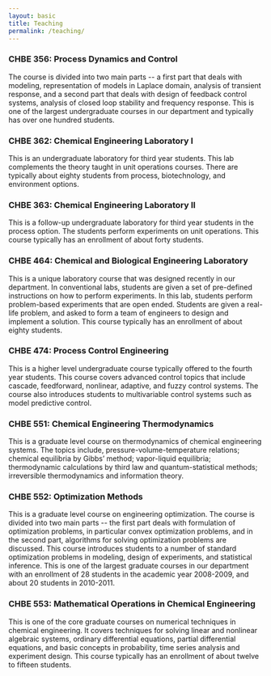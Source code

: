 ```yaml
---
layout: basic
title: Teaching
permalink: /teaching/
---
```


### **CHBE 356:** Process Dynamics and Control

The course is divided into two main parts -- a first part that deals with modeling, representation of models in Laplace domain, analysis of transient response, and a second part that deals with design of feedback control systems, analysis of closed loop stability and frequency response. This is one of the largest undergraduate courses in our department and typically has over one hundred students.

### **CHBE 362:** Chemical Engineering Laboratory I

This is an undergraduate laboratory for third year students. This lab complements the theory taught in unit operations courses. There are typically about eighty students from process, biotechnology, and environment options.

### **CHBE 363:** Chemical Engineering Laboratory II

This is a follow-up undergraduate laboratory for third year students in the process option. The students perform experiments on unit operations. This course typically has an enrollment of about forty students.

### **CHBE 464:** Chemical and Biological Engineering Laboratory

This is a unique laboratory course that was designed recently in our department. In conventional labs, students are given a set of pre-defined instructions on how to perform experiments. In this lab, students perform problem-based experiments that are open ended. Students are given a real- life problem, and asked to form a team of engineers to design and implement a solution. This course typically has an enrollment of about eighty students.

### **CHBE 474:** Process Control Engineering

This is a higher level undergraduate course typically offered to the fourth year students. This course covers advanced control topics that include cascade, feedforward, nonlinear, adaptive, and fuzzy control systems. The course also introduces students to multivariable control systems such as model predictive control.

### **CHBE 551:** Chemical Engineering Thermodynamics

This is a graduate level course on thermodynamics of chemical engineering systems. The topics include, pressure-volume-temperature relations; chemical equilibria by Gibbs’ method; vapor-liquid equilibria; thermodynamic calculations by third law and quantum-statistical methods; irreversible thermodynamics and information theory.

### **CHBE 552:** Optimization Methods

This is a graduate level course on engineering optimization. The course is divided into two main parts -- the first part deals with formulation of optimization problems, in particular convex optimization problems, and in the second part, algorithms for solving optimization problems are discussed. This course introduces students to a number of standard optimization problems in modeling, design of experiments, and statistical inference. This is one of the largest graduate courses in our department with an enrollment of 28 students in the academic year 2008-2009, and about 20 students in 2010-2011.

### **CHBE 553:** Mathematical Operations in Chemical Engineering

This is one of the core graduate courses on numerical techniques in chemical engineering. It covers techniques for solving linear and nonlinear algebraic systems, ordinary differential equations, partial differential equations, and basic concepts in probability, time series analysis and experiment design. This course typically has an enrollment of about twelve to fifteen students. 